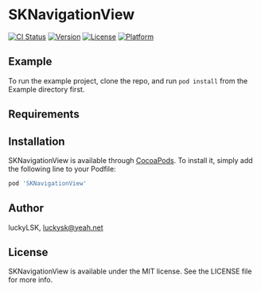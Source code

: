 # SKNavigationView

[![CI Status](https://img.shields.io/travis/luckyLSK/SKNavigationView.svg?style=flat)](https://travis-ci.org/luckyLSK/SKNavigationView)
[![Version](https://img.shields.io/cocoapods/v/SKNavigationView.svg?style=flat)](https://cocoapods.org/pods/SKNavigationView)
[![License](https://img.shields.io/cocoapods/l/SKNavigationView.svg?style=flat)](https://cocoapods.org/pods/SKNavigationView)
[![Platform](https://img.shields.io/cocoapods/p/SKNavigationView.svg?style=flat)](https://cocoapods.org/pods/SKNavigationView)

## Example

To run the example project, clone the repo, and run `pod install` from the Example directory first.

## Requirements

## Installation

SKNavigationView is available through [CocoaPods](https://cocoapods.org). To install
it, simply add the following line to your Podfile:

```ruby
pod 'SKNavigationView'
```

## Author

luckyLSK, luckysk@yeah.net

## License

SKNavigationView is available under the MIT license. See the LICENSE file for more info.

